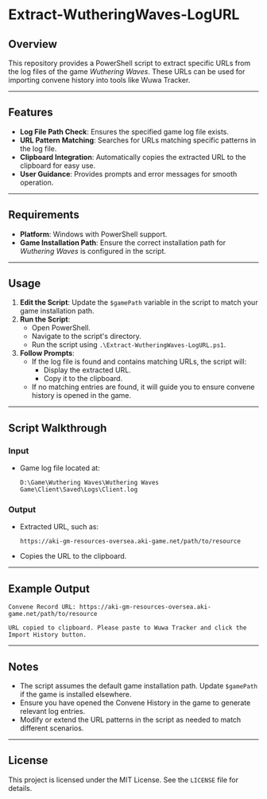 # Extract-WutheringWaves-LogURL

## Overview
This repository provides a PowerShell script to extract specific URLs from the log files of the game *Wuthering Waves*. These URLs can be used for importing convene history into tools like Wuwa Tracker.

---

## Features
- **Log File Path Check**: Ensures the specified game log file exists.
- **URL Pattern Matching**: Searches for URLs matching specific patterns in the log file.
- **Clipboard Integration**: Automatically copies the extracted URL to the clipboard for easy use.
- **User Guidance**: Provides prompts and error messages for smooth operation.

---

## Requirements
- **Platform**: Windows with PowerShell support.
- **Game Installation Path**: Ensure the correct installation path for *Wuthering Waves* is configured in the script.

---

## Usage
1. **Edit the Script**: Update the `$gamePath` variable in the script to match your game installation path.
2. **Run the Script**:
   - Open PowerShell.
   - Navigate to the script's directory.
   - Run the script using `.\Extract-WutheringWaves-LogURL.ps1`.
3. **Follow Prompts**:
   - If the log file is found and contains matching URLs, the script will:
     - Display the extracted URL.
     - Copy it to the clipboard.
   - If no matching entries are found, it will guide you to ensure convene history is opened in the game.

---

## Script Walkthrough
### Input
- Game log file located at:
  ```
  D:\Game\Wuthering Waves\Wuthering Waves Game\Client\Saved\Logs\Client.log
  ```

### Output
- Extracted URL, such as:
  ```
  https://aki-gm-resources-oversea.aki-game.net/path/to/resource
  ```
- Copies the URL to the clipboard.

---

## Example Output
```plaintext
Convene Record URL: https://aki-gm-resources-oversea.aki-game.net/path/to/resource

URL copied to clipboard. Please paste to Wuwa Tracker and click the Import History button.
```

---

## Notes
- The script assumes the default game installation path. Update `$gamePath` if the game is installed elsewhere.
- Ensure you have opened the Convene History in the game to generate relevant log entries.
- Modify or extend the URL patterns in the script as needed to match different scenarios.

---

## License
This project is licensed under the MIT License. See the `LICENSE` file for details.
